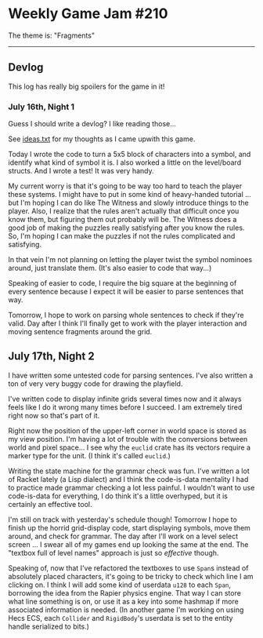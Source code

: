 # Weekly Game Jam #210

The theme is: "Fragments"

---

## Devlog

This log has really big spoilers for the game in it!

### July 16th, Night 1 

Guess I should write a devlog? I like reading those...

See [ideas.txt](./ideas.txt) for my thoughts as I came upwith this game.

Today I wrote the code to turn a 5x5 block of characters into a symbol, and identify
what kind of symbol it is. I also worked a little on the level/board structs.
And I wrote a test! It was very handy.

My current worry is that it's going to be way too hard to teach the player these systems.
I might have to put in some kind of heavy-handed tutorial ... but I'm hoping
I can do like The Witness and slowly introduce things to the player.
Also, I realize that the rules aren't actually that difficult once you know them,
but figuring them out probably will be. The Witness does a good job of making the puzzles
really satisfying after you know the rules. So, I'm hoping I can make the puzzles if not
the rules complicated and satisfying.

In that vein I'm not planning on letting the player twist the symbol nominoes around,
just translate them. (It's also easier to code that way...)

Speaking of easier to code, I require the big square at the beginning of every sentence
because I expect it will be easier to parse sentences that way.

Tomorrow, I hope to work on parsing whole sentences to check if they're valid.
Day after I think I'll finally get to work with the player interaction and moving
sentence fragments around the grid.

## July 17th, Night 2

I have written some untested code for parsing sentences. I've also written a ton of very very buggy code
for drawing the playfield.

I've written code to display infinite grids several times now and it always feels like I do it wrong
many times before I succeed. I am extremely tired right now so that's part of it.

Right now the position of the upper-left corner in world space is stored as my view position.
I'm having a lot of trouble with the conversions between world and pixel space...
I see why the `euclid` crate has its vectors require a marker type for the unit.
(I think it's called `euclid`.)

Writing the state machine for the grammar check was fun. I've written a lot of Racket lately (a Lisp
dialect) and I think the code-is-data mentality I had to practice made grammar checking a lot less painful.
I wouldn't want to use code-is-data for everything, I do think it's a little overhyped, but it
is certainly an effective tool.

I'm still on track with yesterday's schedule though! Tomorrow I hope to finish up the
horrid grid-display code, start displaying symbols, move them around, and check for grammar.
The day after I'll work on a level select screen ... I swear all of my games end up looking the same
at the end. The "textbox full of level names" approach is just so *effective* though.

Speaking of, now that I've refactored the textboxes to use `Span`s instead of absolutely
placed characters, it's going to be tricky to check which line I am clicking on.
I think I will add some kind of userdata `u128` to each `Span`, borrowing the idea from
the Rapier physics engine. That way I can store what line something is on, or use it as a
key into some hashmap if more associated information is needed.
(In another game I'm working on using Hecs ECS, each `Collider` and `RigidBody`'s userdata is
set to the entity handle serialized to bits.)
